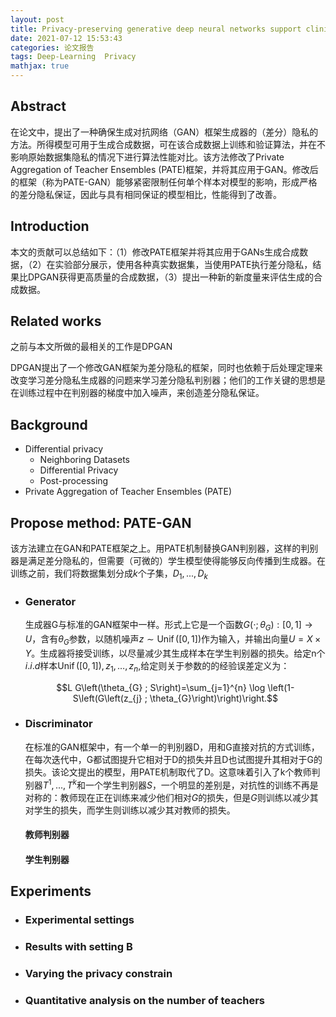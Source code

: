 ```yaml
---
layout: post
title: Privacy-preserving generative deep neural networks support clinical data sharing
date: 2021-07-12 15:53:43
categories: 论文报告
tags: Deep-Learning  Privacy 
mathjax: true
---
```


## Abstract

在论文中，提出了一种确保生成对抗网络（GAN）框架生成器的（差分）隐私的方法。所得模型可用于生成合成数据，可在该合成数据上训练和验证算法，并在不影响原始数据集隐私的情况下进行算法性能对比。该方法修改了Private Aggregation of Teacher Ensembles (PATE)框架，并将其应用于GAN。修改后的框架（称为PATE-GAN）能够紧密限制任何单个样本对模型的影响，形成严格的差分隐私保证，因此与具有相同保证的模型相比，性能得到了改善。










## Introduction

本文的贡献可以总结如下：（1）修改PATE框架并将其应用于GANs生成合成数据，（2）在实验部分展示，使用各种真实数据集，当使用PATE执行差分隐私，结果比DPGAN获得更高质量的合成数据，（3）提出一种新的新度量来评估生成的合成数据。

## Related works

之前与本文所做的最相关的工作是DPGAN

DPGAN提出了一个修改GAN框架为差分隐私的框架，同时也依赖于后处理定理来改变学习差分隐私生成器的问题来学习差分隐私判别器；他们的工作关键的思想是在训练过程中在判别器的梯度中加入噪声，来创造差分隐私保证。

## Background

- Differential privacy
  - Neighboring Datasets
  - Differential Privacy
  - Post-processing
- Private Aggregation of Teacher Ensembles (PATE)

## Propose method: PATE-GAN

该方法建立在GAN和PATE框架之上。用PATE机制替换GAN判别器，这样的判别器是满足差分隐私的，但需要（可微的）学生模型使得能够反向传播到生成器。在训练之前，我们将数据集划分成$k$个子集，$D_1,...,D_k$

- ### Generator

  生成器G与标准的GAN框架中一样。形式上它是一个函数$G\left(\cdot ; \theta_{G}\right):[0,1] \rightarrow U$，含有$\theta_{G}$参数，以随机噪声$z \sim \operatorname{Unif}([0,1])$作为输入，并输出向量$U=X\times Y$。生成器将接受训练，以尽量减少其生成样本在学生判别器的损失。给定n个$i.i.d$样本$\operatorname{Unif}([0,1]), z_{1}, \ldots, z_{n}$,给定则关于参数的的经验误差定义为：

  $$L G\left(\theta_{G} ; S\right)=\sum_{j=1}^{n} \log \left(1-S\left(G\left(z_{j} ; \theta_{G}\right)\right)\right.$$

- ### Discriminator

  在标准的GAN框架中，有一个单一的判别器D，用和G直接对抗的方式训练，在每次迭代中，G都试图提升它相对于D的损失并且D也试图提升其相对于G的损失。该论文提出的模型，用PATE机制取代了D。这意味着引入了k个教师判别器$T^1,...,T^k$和一个学生判别器$S$，一个明显的差别是，对抗性的训练不再是对称的：教师现在正在训练来减少他们相对$G$的损失，但是$G$则训练以减少其对学生的损失，而学生则训练以减少其对教师的损失。

  #### 教师判别器

  

  #### 学生判别器

## Experiments

- ### Experimental settings

- ### Results with setting B

- ### Varying the privacy constrain

- ### Quantitative analysis on the number of teachers

